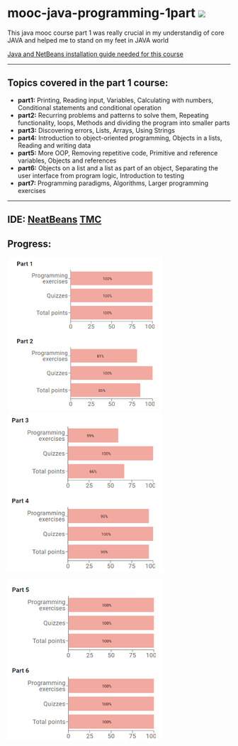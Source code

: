 # mooc-java-programming-1part [![](https://img.shields.io/badge/MOOC-part%201-blue)](https://java-programming.mooc.fi/part-1)

This java mooc course part 1 was really crucial in my understandig of core JAVA and helped me to stand on my feet in JAVA world

[Java and NetBeans installation guide needed for this course](https://www.mooc.fi/en/installation/netbeans)

---

## Topics covered in the part 1 course:
- **part1:** Printing, Reading input, Variables, Calculating with numbers, Conditional statements and conditional operation
- **part2:** Recurring problems and patterns to solve them, Repeating functionality, loops, Methods and dividing the program into smaller parts
- **part3:** Discovering errors, Lists, Arrays, Using Strings
- **part4:** Introduction to object-oriented programming, Objects in a lists, Reading and writing data
- **part5:** More OOP, Removing repetitive code, Primitive and reference variables, Objects and references
- **part6:** Objects on a list and a list as part of an object, Separating the user interface from program logic, Introduction to testing
- **part7:** Programming paradigms, Algorithms, Larger programming exercises

---

## IDE: [NeatBeans](https://netbeans.apache.org/) [TMC](https://tmc.mooc.fi/)

## Progress:
<img src="./ProgressImages/Part1,2.png" alt="Part1,2" width="350"/> <img src="./ProgressImages/Part3,4.png" alt="Part3,4" width="350"/> 

<img src="./ProgressImages/Part5,6.png" alt="Part5,6" width="350"/>
